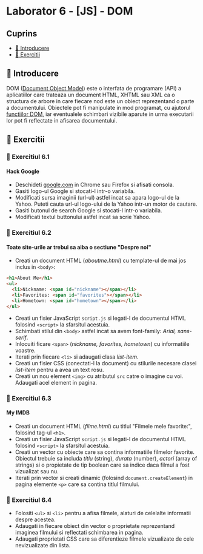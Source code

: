 # Laborator 6 - [JS] - DOM

## Cuprins

- [🦉 Introducere](#🦉-Introducere)
- [🎢 Exercitii](##🎢-Exercitii)

## 🦉 Introducere

DOM ([Document Object Model](https://developer.mozilla.org/en-US/docs/Web/API/Document_Object_Model/Introduction)) este o interfata de programare (API) a aplicatiilor care trateaza un document HTML, XHTML sau XML ca o structura de arbore in care fiecare nod este un obiect reprezentand o parte a documentului. Obiectele pot fi manipulate in mod programat, cu ajutorul [functiilor DOM](https://www.impressivewebs.com/10-essential-dom-methods-techniques-for-practical-javascript/), iar eventualele schimbari vizibile aparute in urma executarii lor pot fi reflectate in afisarea documentului.

## 🎢 Exercitii

### 💪 Exercitiul 6.1

#### Hack Google

- Deschideti [google.com](https://www.google.com) in Chrome sau Firefox si afisati consola.
- Gasiti logo-ul Google si stocati-l intr-o variabila.
- Modificati sursa imaginii (url-ul) astfel incat sa apara logo-ul de la Yahoo. Puteti cauta url-ul logo-ului de la Yahoo intr-un motor de cautare.
- Gasiti butonul de search Google si stocati-l intr-o variabila.
- Modificati textul buttonului astfel incat sa scrie Yahoo.

### 💪 Exercitiul 6.2

#### Toate site-urile ar trebui sa aiba o sectiune "Despre noi"

- Creati un document HTML (_aboutme.html_) cu template-ul de mai jos inclus in `<body>`:

```html
<h1>About Me</h1>
<ul>
  <li>Nickname: <span id="nickname"></span></li>
  <li>Favorites: <span id="favorites"></span></li>
  <li>Hometown: <span id="hometown"></span></li>
</ul>
```

- Creati un fisier JavaScript `script.js` si legati-l de documentul HTML folosind `<script>` la sfarsitul acestuia.
- Schimbati stilul din `<body>` astfel incat sa avem font-family: _Arial, sans-serif_.
- Inlocuiti ficare `<span>` (_nickname, favorites, hometown_) cu informatiile voastre.
- Iterati prin fiecare `<li>` si adaugati clasa _list-item_.
- Creati un fisier CSS (conectati-l la document) cu stilurile necesare clasei _list-item_ pentru a avea un text rosu.
- Creati un nou element `<img>` cu atributul `src` catre o imagine cu voi. Adaugati acel element in pagina.

### 💪 Exercitiul 6.3

#### My IMDB

- Creati un document HTML (_filme.html_) cu titlul "Filmele mele favorite:", folosind tag-ul `<h1>`.
- Creati un fisier JavaScript `script.js` si legati-l de documentul HTML folosind `<script>` la sfarsitul acestuia.
- Creati un vector cu obiecte care sa contina informatiile filmelor favorite. Obiectul trebuie sa includa _titlu_ (string), _durata_ (number), _actori_ (array of strings) si o propietate de tip boolean care sa indice daca filmul a fost vizualizat sau nu.
- Iterati prin vector si creati dinamic (folosind `document.createElement`) in pagina elemente `<p>` care sa contina titlul filmului.

### 🎁 Exercitiul 6.4

- Folositi `<ul>` si `<li>` pentru a afisa filmele, alaturi de celelalte informatii despre acestea.
- Adaugati in fiecare obiect din vector o proprietate reprezentand imaginea filmului si reflectati schimbarea in pagina.
- Adaugati proprietati CSS care sa diferentieze filmele vizualizate de cele nevizualizate din lista.
